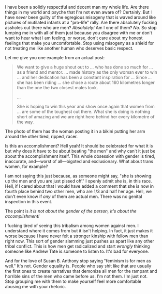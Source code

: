 I have been a solidly respectful and decent man my whole life. Are there things in my world and psyche that I'm not even aware of? Certainly. But I have *never* been guilty of the egregious misogeny that is waved around like pictures of mutilated infants at a "pro-life" rally. Are there absolutely fucking assholes out there who are men? *Absolutely!* Am I one of them? *No.* So stop lumping me in with all of them just because you disagree with me or don't want to hear what I am feeling, or worse, don't care about my honest feelings that make you uncomfortable. Stop using misogeny as a shield for not treating me like another human who deserves basic respect.

Let me give you one example from an actual post:

>We want to give a huge shout out to ... who has done so much for ... as a friend and mentor. ... made history as the only woman ever to win ... and her dedication has been a constant inspiration for ...  Since ... she has been riding ... she chose a route about 160 kilometres longer than the one the two closest males took. 
>
>...
>
>She is hoping to win this year and show once again that women from ... are some of the toughest out there. What she is doing is nothing short of amazing and we are right here behind her every kilometre of the way.

The photo of them has the woman posting it in a bikini putting her arm around the other tired, ripped, racer.

Is this an accomplishment? Hell yeah! It should be celebrated for what it is but why does it have to be about beating "the men" and why can't it just be about the accomplishment itself. This whole obsession with gender is tired, inaccurate, and—worst of all—bigoted and exclusionary. What about trans women, for example?

I am not saying this just because, as someone might say, "she is showing up the men and you are just pissed off."  I openly admit she is, in this race. Hell, if I cared about that I would have added a comment that she is now in fourth place behind two other men, who are 1/3 and half her age. Hell, we don't even know if *any* of them are actual men. There was no genital inspection in this event. 

The point is *it is not about the gender of the person, it's about the accomplishment!* 

I fucking tired of seeing this tribalism among women against men. I understand where it comes from but it isn't helping. In fact, it just makes it worse because I have never felt a stronger kinship with fellow men than right now. This sort of gender slamming just pushes us apart like any other tribal conflict. This is how men get radicalized and start *wrongly* thinking someone like Andrew Tate is someone to listen to. It's bad for everyone.

And for the love of Susan B. Anthony stop saying "feminism is for men as well." It's not. Gender equality is. People who say shit like that are usually the first ones to create narratives that demonize all men for the rampant and horrible sins of the men who came before us. I'm not them. I'm just not. Stop grouping me with them to make yourself feel more comfortable abusing me with your rhetoric.
